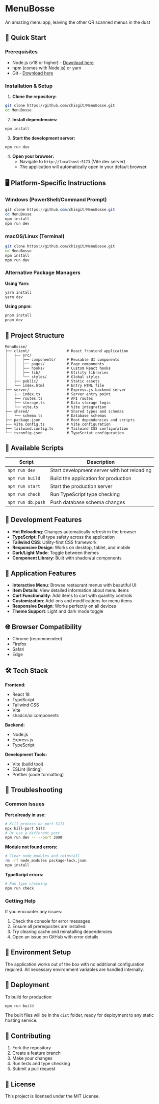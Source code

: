 # MenuBosse
An amazing menu app, leaving the other QR scanned menus in the dust

## 🚀 Quick Start

### Prerequisites
- Node.js (v18 or higher) - [Download here](https://nodejs.org/)
- npm (comes with Node.js) or yarn
- Git - [Download here](https://git-scm.com/)

### Installation & Setup

1. **Clone the repository:**
```bash
git clone https://github.com/chisgit/MenuBosse.git
cd MenuBosse
```

2. **Install dependencies:**
```bash
npm install
```

3. **Start the development server:**
```bash
npm run dev
```

4. **Open your browser:**
   - Navigate to `http://localhost:5173` (Vite dev server)
   - The application will automatically open in your default browser

## 🖥️ Platform-Specific Instructions

### Windows (PowerShell/Command Prompt)
```powershell
git clone https://github.com/chisgit/MenuBosse.git
cd MenuBosse
npm install
npm run dev
```

### macOS/Linux (Terminal)
```bash
git clone https://github.com/chisgit/MenuBosse.git
cd MenuBosse
npm install
npm run dev
```

### Alternative Package Managers

**Using Yarn:**
```bash
yarn install
yarn dev
```

**Using pnpm:**
```bash
pnpm install
pnpm dev
```

## 📁 Project Structure

```
MenuBosse/
├── client/                 # React frontend application
│   ├── src/
│   │   ├── components/     # Reusable UI components
│   │   ├── pages/          # Page components
│   │   ├── hooks/          # Custom React hooks
│   │   ├── lib/            # Utility libraries
│   │   └── styles/         # Global styles
│   ├── public/             # Static assets
│   └── index.html          # Entry HTML file
├── server/                 # Express.js backend server
│   ├── index.ts            # Server entry point
│   ├── routes.ts           # API routes
│   ├── storage.ts          # Data storage logic
│   └── vite.ts             # Vite integration
├── shared/                 # Shared types and schemas
│   └── schema.ts           # Database schemas
├── package.json            # Root dependencies and scripts
├── vite.config.ts          # Vite configuration
├── tailwind.config.ts      # Tailwind CSS configuration
└── tsconfig.json           # TypeScript configuration
```

## 📜 Available Scripts

| Script | Description |
|--------|-------------|
| `npm run dev` | Start development server with hot reloading |
| `npm run build` | Build the application for production |
| `npm run start` | Start the production server |
| `npm run check` | Run TypeScript type checking |
| `npm run db:push` | Push database schema changes |

## 🔧 Development Features

- **Hot Reloading**: Changes automatically refresh in the browser
- **TypeScript**: Full type safety across the application
- **Tailwind CSS**: Utility-first CSS framework
- **Responsive Design**: Works on desktop, tablet, and mobile
- **Dark/Light Mode**: Toggle between themes
- **Component Library**: Built with shadcn/ui components

## 🍕 Application Features

- **Interactive Menu**: Browse restaurant menus with beautiful UI
- **Item Details**: View detailed information about menu items
- **Cart Functionality**: Add items to cart with quantity controls
- **Customization**: Add-ons and modifications for menu items
- **Responsive Design**: Works perfectly on all devices
- **Theme Support**: Light and dark mode toggle

## 🌐 Browser Compatibility

- Chrome (recommended)
- Firefox
- Safari
- Edge

## 🛠️ Tech Stack

**Frontend:**
- React 18
- TypeScript
- Tailwind CSS
- Vite
- shadcn/ui components

**Backend:**
- Node.js
- Express.js
- TypeScript

**Development Tools:**
- Vite (build tool)
- ESLint (linting)
- Prettier (code formatting)

## 🐛 Troubleshooting

### Common Issues

**Port already in use:**
```bash
# Kill process on port 5173
npx kill-port 5173
# Or use a different port
npm run dev -- --port 3000
```

**Module not found errors:**
```bash
# Clear node_modules and reinstall
rm -rf node_modules package-lock.json
npm install
```

**TypeScript errors:**
```bash
# Run type checking
npm run check
```

### Getting Help

If you encounter any issues:
1. Check the console for error messages
2. Ensure all prerequisites are installed
3. Try clearing cache and reinstalling dependencies
4. Open an issue on GitHub with error details

## 📝 Environment Setup

The application works out of the box with no additional configuration required. All necessary environment variables are handled internally.

## 🚀 Deployment

To build for production:
```bash
npm run build
```

The built files will be in the `dist` folder, ready for deployment to any static hosting service.

## 🤝 Contributing

1. Fork the repository
2. Create a feature branch
3. Make your changes
4. Run tests and type checking
5. Submit a pull request

## 📄 License

This project is licensed under the MIT License.
